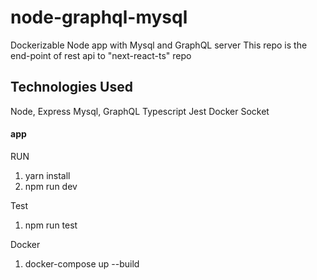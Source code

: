 # node-graphql-mysql

Dockerizable Node app with Mysql and GraphQL server
This repo is the end-point of rest api to "next-react-ts" repo

## Technologies Used

Node, Express
Mysql, GraphQL
Typescript
Jest
Docker
Socket

#### app

RUN

1. yarn install
2. npm run dev

Test

1.  npm run test

Docker

1. docker-compose up --build


